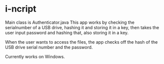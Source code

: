 # i-ncript

Main class is Authenticator.java
This app works by checking the serialnumber of a USB drive, hashing it and storing it in a key, then takes the user input password and hashing that, also storing it in a key.

When the user wants to access the files, the app checks off the hash of the USB drive serial number and the password.

Currently works on Windows.
